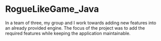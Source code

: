 # RogueLikeGame_Java

In a team of three, my group and I work towards adding new features into an already provided engine. The focus of the project was to add the required features while keeping the application maintainable.
